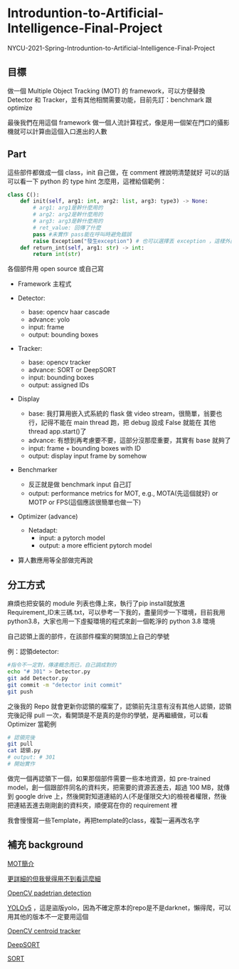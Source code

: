 # Introduntion-to-Artificial-Intelligence-Final-Project

NYCU-2021-Spring-Introduntion-to-Artificial-Intelligence-Final-Project

## 目標

做一個 Multiple Object Tracking (MOT) 的 framework，可以方便替換 Detector 和 Tracker，並有其他相關需要功能，目前先訂：benchmark 跟 optimize

最後我們在用這個 framework 做一個人流計算程式，像是用一個架在門口的攝影機就可以計算由這個入口進出的人數

## Part

這些部件都做成一個 class，init 自己做，在 comment 裡說明清楚就好
可以的話可以看一下 python 的 type hint 怎麼用，這裡給個範例：

``` python
class C():
    def init(self, arg1: int, arg2: list, arg3: type3) -> None:
        # arg1: arg1是幹什麼用的
        # arg2: arg2是幹什麼用的
        # arg3: arg3是幹什麼用的
        # ret_value: 回傳了什麼
        pass #未實作 pass能在呼叫時避免錯誤
        raise Exceptiom("發生exception") # 也可以選擇丟 exception ，這樣外面 call 的 func
    def return_int(self, arg1: str) -> int:
        return int(str)
```

各個部件用 open source 或自己寫

- Framework
    主程式

- Detector:
  - base: opencv haar cascade
  - advance: yolo
  - input: frame
  - output: bounding boxes

- Tracker:
  - base: opencv tracker
  - advance: SORT or DeepSORT
  - input: bounding boxes
  - output: assigned IDs

- Display
  - base: 我打算用嵌入式系統的 flask 做 video stream，很簡單，翁要也行，記得不能在 main thread 跑，把 debug 設成 False 就能在 其他 thread app.start()了
  - advance: 有想到再考慮要不要，這部分沒那麼重要，其實有 base 就夠了
  - input: frame + bounding boxes with ID
  - output: display input frame by somehow

- Benchmarker
  - 反正就是做 benchmark input 自己訂
  - output: performance metrics for MOT, e.g., MOTA(先這個就好) or MOTP or FPS(這個應該很簡單也做一下)

- Optimizer (advance)
  - Netadapt:
    - input: a pytorch model
    - output: a more efficient pytorch model

- 算人數應用等全部做完再說

## 分工方式

麻煩也把安裝的 module 列表也傳上來，執行了pip install就放進Requirement_ID末三碼.txt，可以參考一下我的，盡量同步一下環境，目前我用 python3.8，大家也用一下虛擬環境的程式來創一個乾淨的 python 3.8 環境

自己認領上面的部件，在該部件檔案的開頭加上自己的學號

例：認領detector:

``` bash
#指令不一定對，傳達概念而已，自己調成對的
echo "# 301" > Detector.py
git add Detector.py
git commit -m "detector init commit"
git push
```

之後我的 Repo 就會更新你認領的檔案了，認領前先注意有沒有其他人認領，認領完後記得 pull 一次，看開頭是不是真的是你的學號，是再繼續做，可以看 Optimizer 當範例

``` bash
# 認領完後
git pull
cat 認領.py
# output: # 301
# 開始實作
```

做完一個再認領下一個，如果那個部件需要一些本地資源，如 pre-trained model，創一個跟部件同名的資料夾，把需要的資源丟進去，超過 100 MB，就傳到 google drive 上，然後開對知道連結的人(不是僅限交大)的檢視者權限，然後把連結丟進去剛剛創的資料夾，順便寫在你的 requirement 裡

我會慢慢寫一些Template，再把template的class，複製一遍再改名字

## 補充 background

[MOT簡介](https://peaceful0907.medium.com/%E5%88%9D%E6%8E%A2%E7%89%A9%E4%BB%B6%E8%BF%BD%E8%B9%A4-multiple-object-tracking-mot-4f1b42e959f9)

[更詳細的但我覺得用不到看這麼細](https://www.zhihu.com/column/c_1102212337087401984)

[OpenCV padetrian detection](https://www.youtube.com/watch?v=LdlHEr6t45g)

[YOLOv5](https://github.com/ultralytics/yolov5) ，這是盜版yolo，因為不確定原本的repo是不是darknet，懶得爬，可以用其他的版本不一定要用這個

[OpenCV centroid tracker](https://www.youtube.com/watch?v=O3b8lVF93jU)

[DeepSORT](https://github.com/nwojke/deep_sort)

[SORT](https://github.com/abewley/sort)
